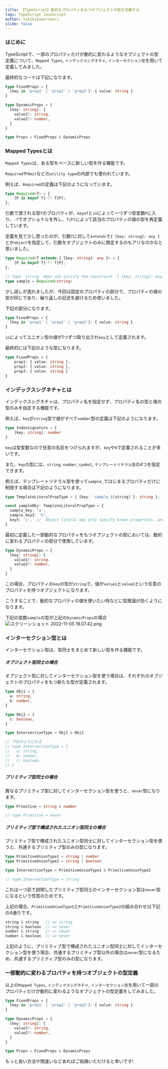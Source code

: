 ```yaml
---
title: 【TypeScript】動的なプロパティをもつオブジェクトの型を定義する
tags: TypeScript JavaScript
author: kikikikimorimori
slide: false
---
```

### はじめに
TypeScriptで、一部のプロパティだけが動的に変わるようなオブジェクトの型定義について、`Mapped Types`, `インデックスシグネチャ`, `インターセクション型`を用いて定義してみました。

最終的なコードは下記になります。

```ts
type FixedProps = {
  [key in 'prop1' | 'prop2' | 'prop3']: { value: string }
}

type DynamicProps = {
  [key: string]: {
    value1?: string,
    value2?: number,
  }
}

type Props = FixedProps & DynamicProps
```

### Mapped Typesとは

`Mapped Types`は、ある型をベースに新しい型を作る機能です。

`Required`や`Omit`などの`utility type`の内部でも使われています。

例えば、`Required`の定義は下記のようになっています。

```ts
type Required<T> = {
    [P in keyof T]-?: T[P];
};
```

引数で渡される型`T`のプロパティが、`keyof`と`in`によって一つずつ型変数`P`に入り、`-?`でオプショナルを外し、`T[P]`によって該当のプロパティの値の型を再定義しています。

定義を見て少し思ったのが、引数`T`に対して`extends`で`{ [key: string]: any }`とか`object`を指定して、引数をオブジェクトのみに限定するのもアリなのかなと思いました。

```ts
type Required<T extends { [key: string]: any }> = {
    [P in keyof T]-?: T[P];
};

// Type 'string' does not satisfy the constraint '{ [key: string]: any; }'
type sample = Required<string>
```

少し話しが逸れましたが、今回は固定のプロパティの部分で、プロパティの値の型が同じであり、繰り返しの記述を避けるため使いました。

下記の部分になります。

```ts
type FixedProps = {
  [key in 'prop1' | 'prop2' | 'prop3']: { value: string }
}
```

`in`によってユニオン型の値が1つずつ取り出され`key`として定義されます。

最終的には下記のような型になります。

```ts
type FixedProps = {
    prop1: { value: string },
    prop2: { value: string },
    prop3: { value: string }
}
```


### インデックスシグネチャとは
インデックスシグネチャは、プロパティ名を指定せず、プロパティ名の型と値の型のみを指定する機能です。

例えば、`key`が`string`型で値がすべて`number`型の定義は下記のようになります。

```ts
type IndexSignature = {
    [key: string]: number
}
```

`key`は型変数なので任意の名前をつけられますが、`key`や`K`で定義されることが多いです。

また、`key`の型には、`string`, `number`, `symbol`, `テンプレートリテラル型`の4つを指定できます。

例えば、テンプレートリテラル型を使って`sample_`ではじまるプロパティだけに制限する場合は下記のようになります。

```ts
type TemplateLiteralPropType = { [key: `sample_${string}`]: string };

const sampleObj: TemplateLiteralPropType = {
  sample_key: 'a',
  sample_key2: 'b',
  key3: 'c',  //  Object literal may only specify known properties, and 'key3' does not exist in type 'TemplateLiteralPropType'.
}
```

最初に定義した一部動的なプロパティをもつオブジェクトの型においては、動的に変わるプロパティの部分で使用しています。

```ts
type DynamicProps = {
  [key: string]: {
    value1?: string,
    value2?: number,
  }
}
```

この場合、プロパティの`key`の型が`string`で、値が`value1`と`value2`という任意のプロパティを持つオブジェクトになります。

こうすることで、動的なプロパティの値を使いたい時などに型推論が効くようになります。

下記の変数`sample`の型が上記の`DynamicProps`の場合
![スクリーンショット 2022-11-05 19.07.42.png](https://qiita-image-store.s3.ap-northeast-1.amazonaws.com/0/1248963/a6a87e2c-7ea9-d975-033a-f0cbb33412f2.png)


### インターセクション型とは
インターセクション型は、型同士をまとめて新しい型を作る機能です。

##### オブジェクト型同士の場合
オブジェクト型に対してインターセクション型を使う場合は、それぞれのオブジェクトのプロパティをもつ新たな型が定義されます。

```ts
type Obj1 = {
  a: string,
  b: number,
}

type Obj2 = {
  c: boolean,
}

type IntersectionType = Obj1 & Obj2

// 下記のようになる
// type IntersectionType = {
//   a: string,
//   b: number,
//   c: boolean,
// }

```

##### プリミティブ型同士の場合

異なるプリミティブ型に対してインターセクション型を使うと、`never`型になります。

```ts
type Primitive = string & number

// type Primitive = never
```

##### プリミティブ型で構成されたユニオン型同士の場合

プリミティブ型で構成されたユニオン型同士に対してインターセクション型を使うと、共通するプリミティブ型のみの型になります。

```ts
type PrimitiveUnionType1 = string | number
type PrimitiveUnionType2 = string | boolean

type IntersectionType = PrimitiveUnionType1 & PrimitiveUnionType2

// type IntersectionType = string
```

これは一つ前で説明したプリミティブ型同士のインターセクション型は`never`型になるという性質のためです。

上記の場合、`PrimitiveUnionType1`と`PrimitiveUnionType2`の組み合わせは下記の4通りです。

```js
string & string   // => string
string & boolean  // => never
number & string   // => never
number & boolean  // => never
```

上記のように、プリミティブ型で構成されたユニオン型同士に対してインターセクション型を使う場合、共通するプリミティブ型以外の場合は`never`型になるため、共通するプリミティブ型のみの型になります。

### 一部動的に変わるプロパティを持つオブジェクトの型定義

以上の`Mapped Types`, `インデックスシグネチャ`, `インターセクション型`を用いて一部のプロパティだけが動的に変わるようなオブジェクトの型定義をしてみました。

```ts
type FixedProps = {
  [key in 'prop1' | 'prop2' | 'prop3']: { value: string }
}

type DynamicProps = {
  [key: string]: {
    value1?: string,
    value2?: number,
  }
}

type Props = FixedProps & DynamicProps
```

もっと良い方法や間違いなどあればご指摘いただけると幸いです!
